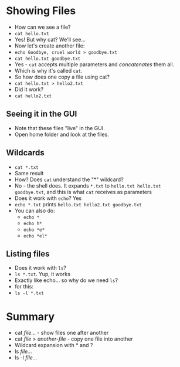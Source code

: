 # Showing Files

* How can we see a file?
* `cat hello.txt`
* Yes! But why cat? We'll see...
* Now let's create another file:
* `echo Goodbye, cruel world > goodbye.txt`
* `cat hello.txt goodbye.txt`
* Yes - `cat` accepts multiple parameters and _concatenates_ them all.
* Which is why it's called `cat`.
* So how does one copy a file using cat?
* `cat hello.txt > hello2.txt`
* Did it work?
* `cat hello2.txt`

## Seeing it in the GUI

* Note that these files "live" in the GUI.
* Open home folder and look at the files.

## Wildcards

* `cat *.txt`
* Same result
* How? Does `cat` understand the "*" wildcard?
* No - the shell does. It expands `*.txt` to `hello.txt hello.txt goodbye.txt`, and this is what `cat` receives as parameters
* Does it work with `echo`? Yes
* `echo *.txt` prints `hello.txt hello2.txt goodbye.txt`
* You can also do:
  * `echo *`
  * `echo h*`
  * `echo *e*`
  * `echo *el*`

## Listing files

* Does it work with `ls`?
* `ls *.txt`. Yup, it works
* Exactly like echo... so why do we need `ls`?
* for this:
* `ls -l *.txt`

# Summary

* cat _file_... - show files one after another
* cat _file_ > _another-file_ - copy one file into another
* Wildcard expansion with * and ?
* ls _file..._
* ls -l _file..._
